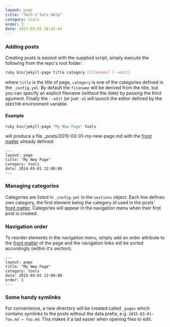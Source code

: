 ```yaml
---
layout: page
title: "Tech'n'Tuts Help"
category: tools
order: 3
date: 2015-03-01 20:41:44
---
```


### Adding posts
Creating posts is easiest with the supplied script, simply execute the following from the repo's root folder:

```bash
ruby bin/jekyll-page title category [filename] [--edit]
```

where `title` is the title of page, `category` is one of the categories defined in the `_config.yml`. By default the `filename` will be derived from the title, but you can specify an explicit filename (without the date) by passing the third agument. Finally the `--edit` (or just `-e`) will launch the editor defined by the `$EDITOR` environment variable.

#### Example

```bash
ruby bin/jekyll-page "My New Page" tools
```

will produce a file _posts/2015-03-01-my-new-page.md with the [front matter](http://jekyllrb.com/docs/frontmatter/) already defined:

```
---
layout: page
title: "My New Page"
category: tools
date: 2014-03-01 12:00:00
---
```

### Managing categories
Categories are listed in `_config.yml` in the `sections` object. Each line defines own category, the first element being the category id used in the posts' [front matter](http://jekyllrb.com/docs/frontmatter/). Categories will appear in the navigation menu when their first post is created.

### Navigation order
To reorder elements in the navigation menu, simply add an order attribute to the [front matter](http://jekyllrb.com/docs/frontmatter/) of the page and the navigation links will be sorted accordingly (within it's section).

```
---
layout: page
title: "My New Page"
category: tools
date: 2015-03-01 12:00:00
order: 1
---
```

### Some handy symlinks
For convenience, a new directory will be created called `_pages` which contains symlinks to the posts without the data prefix, e.g. `2015-03-01-foo.md → foo.md`. This makes it a tad easier when opening files to edit.